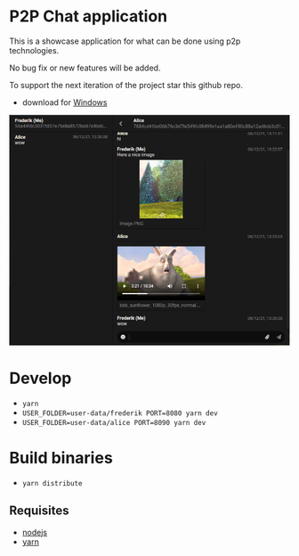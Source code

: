 # P2P Chat application

This is a showcase application for what can be done using p2p technologies.

No bug fix or new features will be added.

To support the next iteration of the project star this github repo.

- download for [Windows](https://github.com/freddi301/memita-p2p-prototype-1/releases/download/release/p2p-apps-chat-desktop-0.0.0.Setup.exe)

![screenshot](screenshot.PNG)

# Develop

- `yarn`
- `USER_FOLDER=user-data/frederik PORT=8080 yarn dev`
- `USER_FOLDER=user-data/alice PORT=8090 yarn dev`

# Build binaries
- `yarn distribute`

## Requisites

- [nodejs](https://nodejs.org/en/)
- [yarn](https://yarnpkg.com/)